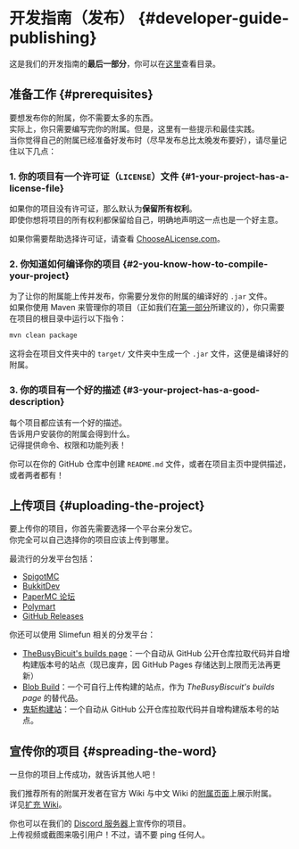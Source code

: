 # 开发指南（发布） {#developer-guide-publishing}

这是我们的开发指南的**最后一部分**，你可以在[这里](/Developer-Guide)查看目录。

## 准备工作 {#prerequisites}

要想发布你的附属，你不需要太多的东西。  
实际上，你只需要编写完你的附属。但是，这里有一些提示和最佳实践。  
当你觉得自己的附属已经准备好发布时（尽早发布总比太晚发布要好），请尽量记住以下几点：

### 1. 你的项目有一个许可证（`LICENSE`）文件 {#1-your-project-has-a-license-file}

如果你的项目没有许可证，那么默认为**保留所有权利**。  
即使你想将项目的所有权利都保留给自己，明确地声明这一点也是一个好主意。

如果你需要帮助选择许可证，请查看 [ChooseALicense.com](https://choosealicense.com/)。

### 2. 你知道如何编译你的项目 {#2-you-know-how-to-compile-your-project}

为了让你的附属能上传并发布，你需要分发你的附属的编译好的 `.jar` 文件。  
如果你使用 Maven 来管理你的项目（正如我们在[第一部分](/Developer-Guide-1-Project-Setup)所建议的），你只需要在项目的根目录中运行以下指令：

```bash
mvn clean package
```

这将会在项目文件夹中的 `target/` 文件夹中生成一个 `.jar` 文件，这便是编译好的附属。

### 3. 你的项目有一个好的描述 {#3-your-project-has-a-good-description}

每个项目都应该有一个好的描述。  
告诉用户安装你的附属会得到什么。  
记得提供命令、权限和功能列表！

你可以在你的 GitHub 仓库中创建 `README.md` 文件，或者在项目主页中提供描述，或者两者都有！

## 上传项目 {#uploading-the-project}

要上传你的项目，你首先需要选择一个平台来分发它。  
你完全可以自己选择你的项目应该上传到哪里。

最流行的分发平台包括：

- [SpigotMC](https://www.spigotmc.org/resources/)
- [BukkitDev](https://dev.bukkit.org/bukkit-plugins)
- [PaperMC 论坛](https://papermc.io/forums/c/plugin-releases/15)
- [Polymart](https://polymart.org/resources)
- [GitHub Releases](https://docs.github.com/en/free-pro-team@latest/github/administering-a-repository/managing-releases-in-a-repository#creating-a-release)

你还可以使用 Slimefun 相关的分发平台：

- [TheBusyBicuit's builds page](https://github.com/TheBusyBiscuit/builds#how-to-add-your-own-repository)：一个自动从 GitHub 公开仓库拉取代码并自增构建版本号的站点（现已废弃，因 GitHub Pages 存储达到上限而无法再更新）
- [Blob Build](https://blob.build/developers)：一个可自行上传构建的站点，作为 *TheBusyBiscuit's builds page* 的替代品。
- [鬼斩构建站](https://github.com/ybw0014/guizhan-builds-2/blob/master/README_repos.md)：一个自动从 GitHub 公开仓库拉取代码并自增构建版本号的站点。

## 宣传你的项目 {#spreading-the-word}

一旦你的项目上传成功，就告诉其他人吧！

我们推荐所有的附属开发者在官方 Wiki 与中文 Wiki 的[附属页面](/Addons)上展示附属。  
详见[扩充 Wiki](/Expanding-the-Wiki)。

你也可以在我们的 [Discord 服务器](https://discord.gg/slimefun)上宣传你的项目。  
上传视频或截图来吸引用户！不过，请不要 ping 任何人。
